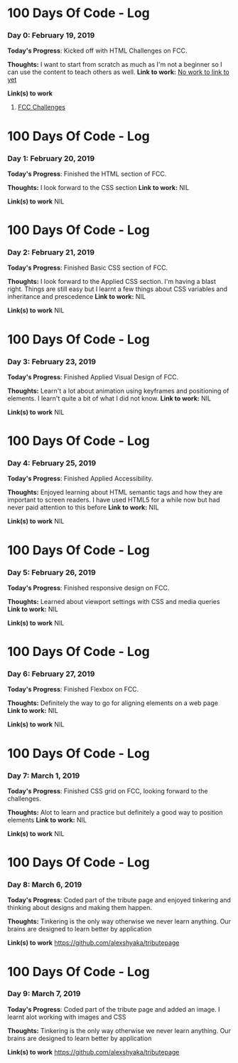 # 100 Days Of Code - Log

### Day 0: February 19, 2019 


**Today's Progress**: Kicked off with HTML Challenges on FCC.

**Thoughts:** I want to start from scratch as much as I'm not a beginner so I can use the content to teach others as well.
**Link to work:** [No work to link to yet](https://learn.freecodecamp.org/responsive-web-design/basic-html-and-html5/introduction-to-html5-elements)

**Link(s) to work**
1. [FCC Challenges](https://learn.freecodecamp.org/responsive-web-design/basic-html-and-html5/introduction-to-html5-elements)

# 100 Days Of Code - Log

### Day 1: February 20, 2019 


**Today's Progress**: Finished the HTML section of FCC.

**Thoughts:** I look forward to the CSS section
**Link to work:** NIL

**Link(s) to work**
NIL

# 100 Days Of Code - Log

### Day 2: February 21, 2019 


**Today's Progress**: Finished Basic CSS section of FCC.

**Thoughts:** I look forward to the Applied CSS section. I'm having a blast right. Things are still easy but I learnt a few things about CSS variables and inheritance and prescedence
**Link to work:** NIL

**Link(s) to work**
NIL

# 100 Days Of Code - Log

### Day 3: February 23, 2019 


**Today's Progress**: Finished Applied Visual Design of FCC.

**Thoughts:** Learn't a lot about animation using keyframes and positioning of elements. I learn't quite a bit of what I did not know.
**Link to work:** NIL

**Link(s) to work**
NIL

# 100 Days Of Code - Log

### Day 4: February 25, 2019 


**Today's Progress**: Finished Applied Accessibility.

**Thoughts:** Enjoyed learning about HTML semantic tags and how they are important to screen readers. I have used HTML5 for a while now but had never paid attention to this before
**Link to work:** NIL

**Link(s) to work**
NIL
# 100 Days Of Code - Log

### Day 5: February 26, 2019 


**Today's Progress**: Finished responsive design on FCC.

**Thoughts:** Learned about viewport settings with CSS and media queries
**Link to work:** NIL

**Link(s) to work**
NIL
# 100 Days Of Code - Log

### Day 6: February 27, 2019 


**Today's Progress**: Finished Flexbox on FCC.

**Thoughts:** Definitely the way to go for aligning elements on a web page
**Link to work:** NIL

**Link(s) to work**
NIL
# 100 Days Of Code - Log

### Day 7: March 1, 2019 


**Today's Progress**: Finished CSS grid on FCC, looking forward to the challenges.

**Thoughts:** Alot to learn and practice but definitely a good way to position elements
**Link to work:** NIL

**Link(s) to work**
NIL

# 100 Days Of Code - Log

### Day 8: March 6, 2019 


**Today's Progress**: Coded part of the tribute page and enjoyed tinkering and thinking about designs and making them happen.

**Thoughts:** Tinkering is the only way otherwise we never learn anything. Our brains are designed to learn better by application

**Link(s) to work** https://github.com/alexshyaka/tributepage

# 100 Days Of Code - Log

### Day 9: March 7, 2019 


**Today's Progress**: Coded part of the tribute page and added an image. I learnt alot working with images and CSS

**Thoughts:** Tinkering is the only way otherwise we never learn anything. Our brains are designed to learn better by application

**Link(s) to work** https://github.com/alexshyaka/tributepage

